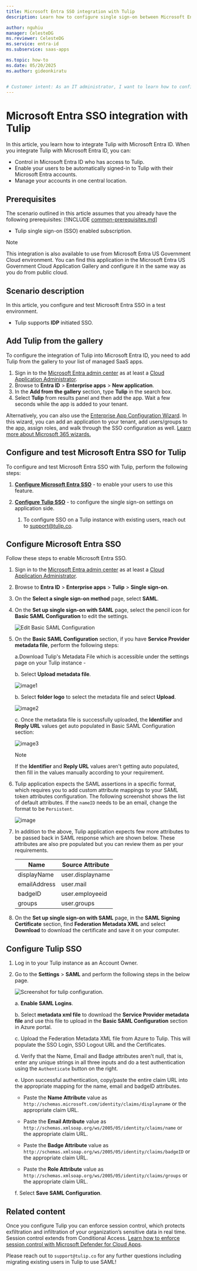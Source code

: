 ```yaml
---
title: Microsoft Entra SSO integration with Tulip
description: Learn how to configure single sign-on between Microsoft Entra ID and Tulip.

author: nguhiu
manager: CelesteDG
ms.reviewer: CelesteDG
ms.service: entra-id
ms.subservice: saas-apps

ms.topic: how-to
ms.date: 05/20/2025
ms.author: gideonkiratu


# Customer intent: As an IT administrator, I want to learn how to configure single sign-on between Microsoft Entra ID and Tulip so that I can control who has access to Tulip, enable automatic sign-in with Microsoft Entra accounts, and manage my accounts in one central location.
---
```


# Microsoft Entra SSO integration with Tulip

In this article,  you learn how to integrate Tulip with Microsoft Entra ID. When you integrate Tulip with Microsoft Entra ID, you can:

* Control in Microsoft Entra ID who has access to Tulip.
* Enable your users to be automatically signed-in to Tulip with their Microsoft Entra accounts.
* Manage your accounts in one central location.

## Prerequisites
The scenario outlined in this article assumes that you already have the following prerequisites:
[!INCLUDE [common-prerequisites.md](~/identity/saas-apps/includes/common-prerequisites.md)]
* Tulip single sign-on (SSO) enabled subscription.

> [!NOTE]
> This integration is also available to use from Microsoft Entra US Government Cloud environment. You can find this application in the Microsoft Entra US Government Cloud Application Gallery and configure it in the same way as you do from public cloud.

## Scenario description

In this article,  you configure and test Microsoft Entra SSO in a test environment.

* Tulip supports **IDP** initiated SSO.

## Add Tulip from the gallery

To configure the integration of Tulip into Microsoft Entra ID, you need to add Tulip from the gallery to your list of managed SaaS apps.

1. Sign in to the [Microsoft Entra admin center](https://entra.microsoft.com) as at least a [Cloud Application Administrator](~/identity/role-based-access-control/permissions-reference.md#cloud-application-administrator).
1. Browse to **Entra ID** > **Enterprise apps** > **New application**.
1. In the **Add from the gallery** section, type **Tulip** in the search box.
1. Select **Tulip** from results panel and then add the app. Wait a few seconds while the app is added to your tenant.

 Alternatively, you can also use the [Enterprise App Configuration Wizard](https://portal.office.com/AdminPortal/home?Q=Docs#/azureadappintegration). In this wizard, you can add an application to your tenant, add users/groups to the app, assign roles, and walk through the SSO configuration as well. [Learn more about Microsoft 365 wizards.](/microsoft-365/admin/misc/azure-ad-setup-guides)

<a name='configure-and-test-azure-ad-sso-for-tulip'></a>

## Configure and test Microsoft Entra SSO for Tulip

To configure and test Microsoft Entra SSO with Tulip, perform the following steps:

1. **[Configure Microsoft Entra SSO](#configure-azure-ad-sso)** - to enable your users to use this feature.

1. **[Configure Tulip SSO](#configure-tulip-sso)** - to configure the single sign-on settings on application side.
    1. To configure SSO on a Tulip instance with existing users, reach out to support@tulip.co.

<a name='configure-azure-ad-sso'></a>

## Configure Microsoft Entra SSO

Follow these steps to enable Microsoft Entra SSO.

1. Sign in to the [Microsoft Entra admin center](https://entra.microsoft.com) as at least a [Cloud Application Administrator](~/identity/role-based-access-control/permissions-reference.md#cloud-application-administrator).
1. Browse to **Entra ID** > **Enterprise apps** > **Tulip** > **Single sign-on**.
1. On the **Select a single sign-on method** page, select **SAML**.
1. On the **Set up single sign-on with SAML** page, select the pencil icon for **Basic SAML Configuration** to edit the settings.

   ![Edit Basic SAML Configuration](common/edit-urls.png)

1. On the **Basic SAML Configuration** section, if you have **Service Provider metadata file**, perform the following steps:

	a.Download Tulip's Metadata File which is accessible under the settings page on your Tulip instance - 
	
	b. Select **Upload metadata file**. 
	
	![image1](common/upload-metadata.png)

	b. Select **folder logo** to select the metadata file and select **Upload**.

	![image2](common/browse-upload-metadata.png)

	c. Once the metadata file is successfully uploaded, the **Identifier** and **Reply URL** values get auto populated in Basic SAML Configuration section:

	![image3](common/idp-intiated.png)

	> [!Note]
	> If the **Identifier** and **Reply URL** values aren't getting auto populated, then fill in the values manually according to your requirement.

1. Tulip application expects the SAML assertions in a specific format, which requires you to add custom attribute mappings to your SAML token attributes configuration. The following screenshot shows the list of default attributes. If the ```nameID``` needs to be an email, change the format to be ```Persistent```.

	![image](common/default-attributes.png)

1. In addition to the above, Tulip application expects few more attributes to be passed back in SAML response which are shown below. These attributes are also pre populated but you can review them as per your requirements.
	
	| Name |Source Attribute|
	| -------------- | --------- |
	| displayName | user.displayname |
	| emailAddress |user.mail |
	| badgeID |	user.employeeid |
	| groups |user.groups |

1. On the **Set up single sign-on with SAML** page, in the **SAML Signing Certificate** section, find **Federation Metadata XML** and select **Download** to download the certificate and save it on your computer.

## Configure Tulip SSO

1. Log in to your Tulip instance as an Account Owner.

1. Go to the **Settings** > **SAML** and perform the following steps in the below page.

	![Screenshot for tulip configuration.](./media/tulip-tutorial/configuration.png)

	a. **Enable SAML Logins**. 

	b. Select **metadata xml file** to download the **Service Provider metadata file** and use this file to upload in the **Basic SAML Configuration** section in Azure portal.

	c. Upload the Federation Metadata XML file from Azure to Tulip. This will populate the SSO Login, SSO Logout URL and the Certificates.

	d. Verify that the Name, Email and Badge attributes aren't null, that is, enter any unique strings in all three inputs and do a test authentication using the ```Authenticate``` button on the right.
	
	e. Upon successful authentication, copy/paste the entire claim URL into the appropriate mapping for the name, email and badgeID attributes.
	
	* Paste the **Name Attribute** value as `http://schemas.microsoft.com/identity/claims/displayname` or the appropriate claim URL.

	* Paste the **Email Attribute** value as `http://schemas.xmlsoap.org/ws/2005/05/identity/claims/name` or the appropriate claim URL.

	* Paste the **Badge Attribute** value as `http://schemas.xmlsoap.org/ws/2005/05/identity/claims/badgeID` or the appropriate claim URL.

	* Paste the **Role Attribute** value as `http://schemas.xmlsoap.org/ws/2005/05/identity/claims/groups` or the appropriate claim URL.

	f. Select **Save SAML Configuration**.

## Related content

Once you configure Tulip you can enforce session control, which protects exfiltration and infiltration of your organization’s sensitive data in real time. Session control extends from Conditional Access. [Learn how to enforce session control with Microsoft Defender for Cloud Apps](/cloud-app-security/proxy-deployment-any-app).

Please reach out to `support@tulip.co` for any further questions including migrating existing users in Tulip to use SAML!

